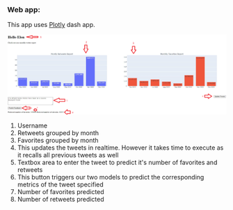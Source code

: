 <!-- # Influencer Enhancer

### Description:

How often have we been hesitant to post a tweet, instagram photo, facebook post only because we were afraid we wouldn't get the feedback we wanted? Well this project aims to help users gain insight on how their posts will be reacted to on their social media platfrom.

### Disclaimer:

This project's scope is aimed at using Twitter. However this can be later on scaled to use Facebook, Instagram, LinkedIn and many other platforms.

In addition, we used Elon Musk's tweets as our mock data.

### Gathering Data:

<ul>

<li>We use <a href = 'https://developer.twitter.com/en/docs/twitter-api/tools-and-libraries/v2'>Twitter API v2</a> to get the tweets along with their corresponding number of retweets and favorites. This requires elevated access. In order to use the number of replies as well we will have to have an even higher access which was outside of this project's scope.
    
<li>We create a csv file that is the raw tweets extracted from the API to process later on.
    
</ul>

### Processing Data:

<ul>

<li> We start with stemming the words in the tweets and removing the stopwords. This is done using Snowball stemmer. 
    
<li> We then create two new csv files with the stemmed tweets. Each of the csv files correspond to the number of retweets and the number of favorites. This logic is used for later uses where the user might want to visualize data separately.
    
<li> We clear any tweets that only have urls, tags, and hashtags. Later on these metrics will be used is future scopes of this project.
    
</ul>

### Model Building:

We used two seperate models that have the same structure yet different outcomes. We instantiated an TF-IDF vectorizer to vectorize the tweets we have. We later feed these tweets to our two models with each targeting the number of favorites and number of retweets respectively. These two models are built using sklearn's Ridge regression. We later dump these models into pickle files for the dash app deployment. -->

### Web app:

This app uses <a href = 'https://plotly.com/dash/'>Plotly</a> dash app.

<img src = 'assets/images/overall webpage detailed.png'></img>

<ol>
<li> Username
<li> Retweets grouped by month
<li> Favorites grouped by month
<li> This updates the tweets in realtime. However it takes time to execute as it recalls all previous tweets as well
<li> Textbox area to enter the tweet to predict it's number of favorites and retweets
<li> This button triggers our two models to predict the corresponding metrics of the tweet specified
<li> Number of favorites predicted
<li> Number of retweets predicted
</ol>